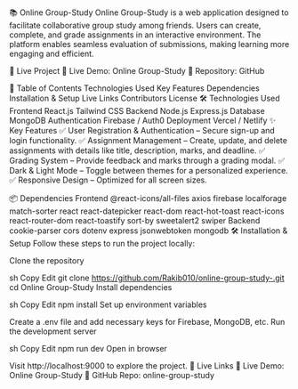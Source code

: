 📚 Online Group-Study
Online Group-Study is a web application designed to facilitate collaborative group study among friends. Users can create, complete, and grade assignments in an interactive environment. The platform enables seamless evaluation of submissions, making learning more engaging and efficient.

<!-- Add an actual screenshot URL here -->

🚀 Live Project
🔗 Live Demo: Online Group-Study
📂 Repository: GitHub

📌 Table of Contents
Technologies Used
Key Features
Dependencies
Installation & Setup
Live Links
Contributors
License
🛠️ Technologies Used
Frontend
React.js
Tailwind CSS
Backend
Node.js
Express.js
Database
MongoDB
Authentication
Firebase / Auth0
Deployment
Vercel / Netlify
✨ Key Features
✅ User Registration & Authentication – Secure sign-up and login functionality.
✅ Assignment Management – Create, update, and delete assignments with details like title, description, marks, and deadline.
✅ Grading System – Provide feedback and marks through a grading modal.
✅ Dark & Light Mode – Toggle between themes for a personalized experience.
✅ Responsive Design – Optimized for all screen sizes.

📦 Dependencies
Frontend
@react-icons/all-files
axios
firebase
localforage
match-sorter
react
react-datepicker
react-dom
react-hot-toast
react-icons
react-router-dom
react-toastify
sort-by
sweetalert2
swiper
Backend
cookie-parser
cors
dotenv
express
jsonwebtoken
mongodb
🛠 Installation & Setup
Follow these steps to run the project locally:

Clone the repository

sh
Copy
Edit
git clone https://github.com/Rakib010/online-group-study-.git
cd Online Group-Study
Install dependencies

sh
Copy
Edit
npm install
Set up environment variables

Create a .env file and add necessary keys for Firebase, MongoDB, etc.
Run the development server

sh
Copy
Edit
npm run dev
Open in browser

Visit http://localhost:9000 to explore the project.
🔗 Live Links
🔹 Live Demo: Online Group-Study
🔹 GitHub Repo: online-group-study

